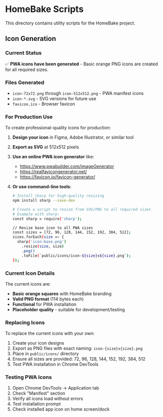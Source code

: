 # HomeBake Scripts

This directory contains utility scripts for the HomeBake project.

## Icon Generation

### Current Status
✅ **PWA icons have been generated** - Basic orange PNG icons are created for all required sizes.

### Files Generated
- `icon-72x72.png` through `icon-512x512.png` - PWA manifest icons
- `icon-*.svg` - SVG versions for future use
- `favicon.ico` - Browser favicon

### For Production Use

To create professional-quality icons for production:

1. **Design your icon** in Figma, Adobe Illustrator, or similar tool
2. **Export as SVG** at 512x512 pixels
3. **Use an online PWA icon generator** like:
   - https://www.pwabuilder.com/imageGenerator
   - https://realfavicongenerator.net/
   - https://favicon.io/favicon-generator/

4. **Or use command-line tools**:
   ```bash
   # Install sharp for high-quality resizing
   npm install sharp --save-dev
   
   # Create a script to resize from SVG/PNG to all required sizes
   # Example with sharp:
   const sharp = require('sharp');
   
   // Resize base icon to all PWA sizes
   const sizes = [72, 96, 128, 144, 152, 192, 384, 512];
   sizes.forEach(size => {
     sharp('icon-base.png')
       .resize(size, size)
       .png()
       .toFile(`public/icons/icon-${size}x${size}.png`);
   });
   ```

### Current Icon Details

The current icons are:
- **Basic orange squares** with HomeBake branding
- **Valid PNG format** (114 bytes each)
- **Functional** for PWA installation
- **Placeholder quality** - suitable for development/testing

### Replacing Icons

To replace the current icons with your own:

1. Create your icon designs
2. Export as PNG files with exact naming: `icon-{size}x{size}.png`
3. Place in `public/icons/` directory
4. Ensure all sizes are provided: 72, 96, 128, 144, 152, 192, 384, 512
5. Test PWA installation in Chrome DevTools

### Testing PWA Icons

1. Open Chrome DevTools → Application tab
2. Check "Manifest" section
3. Verify all icons load without errors
4. Test installation prompt
5. Check installed app icon on home screen/dock